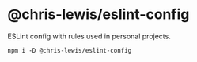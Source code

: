 # @chris-lewis/eslint-config

ESLint config with rules used in personal projects.

```
npm i -D @chris-lewis/eslint-config
```
